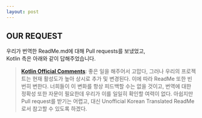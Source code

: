 ```yaml
---
layout: post
---
```


## OUR REQUEST

우리가 번역한 ReadMe.md에 대해 Pull requests를 보냈었고,  
Kotlin 측은 아래와 같이 답해주었습니다.
> [**Kotlin Official Comments**](https://github.com/JetBrains/kotlin/pull/1714): 좋은 일을 해주어서 고맙다, 그러나 우리의 프로젝트는 현재 활성도가 높아 상시로 추가 및 변경된다. 이에 따라 ReadMe 또한 빈번히 변한다.
> 너희들이 이 변화를 항상 피드백할 수는 없을 것이고, 번역에 대한 정확성 또한 자문이 필요한데 우리가 이를 일일히 확인할 여력이 없다.
> 아쉽지만 Pull request를 받기는 어렵고, 대신 Unofficial Korean Translated ReadMe로서 참고할 수 있도록 하겠다.  
